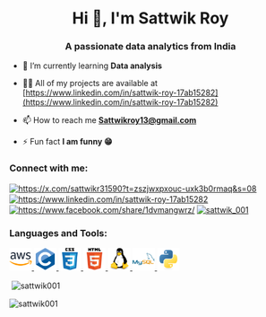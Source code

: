 <h1 align="center">Hi 👋, I'm Sattwik Roy</h1>
<h3 align="center">A passionate data analytics from India</h3>

- 🌱 I’m currently learning **Data analysis**

- 👨‍💻 All of my projects are available at [https://www.linkedin.com/in/sattwik-roy-17ab15282](https://www.linkedin.com/in/sattwik-roy-17ab15282)

- 📫 How to reach me **Sattwikroy13@gmail.com**

- ⚡ Fun fact **I am funny 😁**

<h3 align="left">Connect with me:</h3>
<p align="left">
<a href="https://twitter.com/https://x.com/sattwikr31590?t=zszjwxpxouc-uxk3b0rmaq&s=08" target="blank"><img align="center" src="https://raw.githubusercontent.com/rahuldkjain/github-profile-readme-generator/master/src/images/icons/Social/twitter.svg" alt="https://x.com/sattwikr31590?t=zszjwxpxouc-uxk3b0rmaq&s=08" height="30" width="40" /></a>
<a href="https://linkedin.com/in/https://www.linkedin.com/in/sattwik-roy-17ab15282" target="blank"><img align="center" src="https://raw.githubusercontent.com/rahuldkjain/github-profile-readme-generator/master/src/images/icons/Social/linked-in-alt.svg" alt="https://www.linkedin.com/in/sattwik-roy-17ab15282" height="30" width="40" /></a>
<a href="https://fb.com/https://www.facebook.com/share/1dvmangwrz/" target="blank"><img align="center" src="https://raw.githubusercontent.com/rahuldkjain/github-profile-readme-generator/master/src/images/icons/Social/facebook.svg" alt="https://www.facebook.com/share/1dvmangwrz/" height="30" width="40" /></a>
<a href="https://instagram.com/sattwik_001" target="blank"><img align="center" src="https://raw.githubusercontent.com/rahuldkjain/github-profile-readme-generator/master/src/images/icons/Social/instagram.svg" alt="sattwik_001" height="30" width="40" /></a>
</p>

<h3 align="left">Languages and Tools:</h3>
<p align="left"> <a href="https://aws.amazon.com" target="_blank" rel="noreferrer"> <img src="https://raw.githubusercontent.com/devicons/devicon/master/icons/amazonwebservices/amazonwebservices-original-wordmark.svg" alt="aws" width="40" height="40"/> </a> <a href="https://www.cprogramming.com/" target="_blank" rel="noreferrer"> <img src="https://raw.githubusercontent.com/devicons/devicon/master/icons/c/c-original.svg" alt="c" width="40" height="40"/> </a> <a href="https://www.w3schools.com/css/" target="_blank" rel="noreferrer"> <img src="https://raw.githubusercontent.com/devicons/devicon/master/icons/css3/css3-original-wordmark.svg" alt="css3" width="40" height="40"/> </a> <a href="https://www.w3.org/html/" target="_blank" rel="noreferrer"> <img src="https://raw.githubusercontent.com/devicons/devicon/master/icons/html5/html5-original-wordmark.svg" alt="html5" width="40" height="40"/> </a> <a href="https://www.linux.org/" target="_blank" rel="noreferrer"> <img src="https://raw.githubusercontent.com/devicons/devicon/master/icons/linux/linux-original.svg" alt="linux" width="40" height="40"/> </a> <a href="https://www.mysql.com/" target="_blank" rel="noreferrer"> <img src="https://raw.githubusercontent.com/devicons/devicon/master/icons/mysql/mysql-original-wordmark.svg" alt="mysql" width="40" height="40"/> </a> <a href="https://www.python.org" target="_blank" rel="noreferrer"> <img src="https://raw.githubusercontent.com/devicons/devicon/master/icons/python/python-original.svg" alt="python" width="40" height="40"/> </a> </p>

<p>&nbsp;<img align="center" src="https://github-readme-stats.vercel.app/api?username=sattwik001&show_icons=true&locale=en" alt="sattwik001" /></p>

<p><img align="center" src="https://github-readme-streak-stats.herokuapp.com/?user=sattwik001&" alt="sattwik001" /></p>

